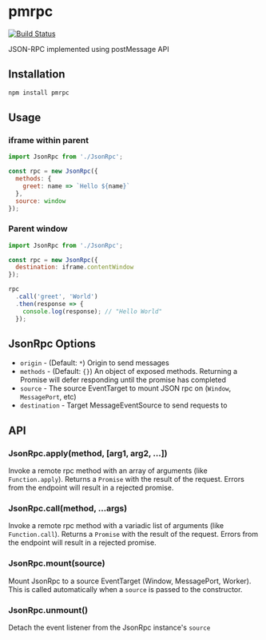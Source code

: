 # pmrpc

[![Build Status](https://travis-ci.org/statianzo/pmrpc.svg?branch=master)](https://travis-ci.org/statianzo/pmrpc)

JSON-RPC implemented using postMessage API

## Installation

```sh
npm install pmrpc
```

## Usage

### iframe within parent

```js
import JsonRpc from './JsonRpc';

const rpc = new JsonRpc({
  methods: {
    greet: name => `Hello ${name}`
  },
  source: window
});
```


### Parent window

```js
import JsonRpc from './JsonRpc';

const rpc = new JsonRpc({
  destination: iframe.contentWindow
});

rpc
  .call('greet', 'World')
  .then(response => {
    console.log(response); // "Hello World"
  });
```

## JsonRpc Options

- `origin` - (Default: `*`) Origin to send messages
- `methods` - (Default: `{}`) An object of exposed methods. Returning a Promise will defer responding until the promise has completed
- `source` - The source EventTarget to mount JSON rpc on (`Window`, `MessagePort`, etc)
- `destination` - Target MessageEventSource to send requests to

## API

### JsonRpc.apply(method, [arg1, arg2, ...])

Invoke a remote rpc method with an array of arguments (like `Function.apply`).
Returns a `Promise` with the result of the request. Errors from the endpoint
will result in a rejected promise.

### JsonRpc.call(method, ...args)

Invoke a remote rpc method with a variadic list of arguments (like
`Function.call`). Returns a `Promise` with the result of the request.
Errors from the endpoint will result in a rejected promise.

### JsonRpc.mount(source)

Mount JsonRpc to a source EventTarget (Window, MessagePort, Worker). This is
called automatically when a `source` is passed to the constructor.

### JsonRpc.unmount()

Detach the event listener from the JsonRpc instance's `source`

